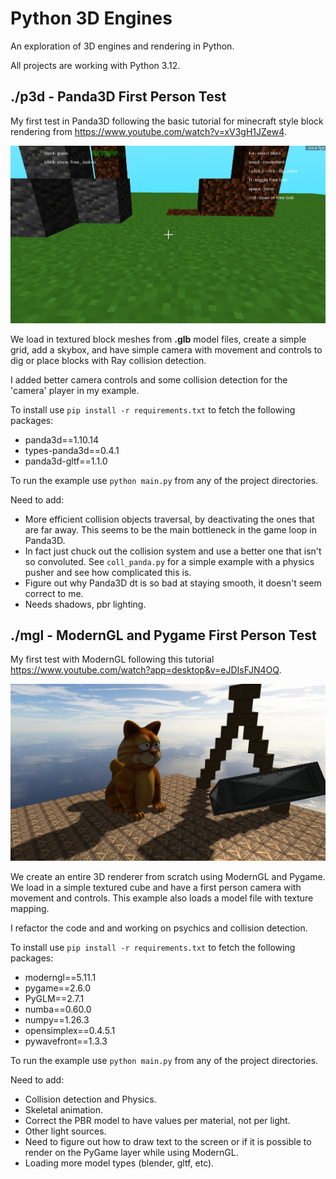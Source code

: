 # Python 3D Engines

An exploration of 3D engines and rendering in Python.

All projects are working with Python 3.12.

## ./p3d - Panda3D First Person Test

My first test in Panda3D following the basic tutorial for minecraft style block rendering from <https://www.youtube.com/watch?v=xV3gH1JZew4>.

![Screenshots](./screenshots/panda_1.PNG)

We load in textured block meshes from **.glb** model files, create a simple grid, add a skybox, and have simple camera with movement and controls to dig or place blocks with Ray collision detection.

I added better camera controls and some collision detection for the 'camera' player in my example.

To install use `pip install -r requirements.txt` to fetch the following packages:

- panda3d==1.10.14
- types-panda3d==0.4.1
- panda3d-gltf==1.1.0

To run the example use `python main.py` from any of the project directories.

Need to add:

- More efficient collision objects traversal, by deactivating the ones that are far away. This seems to be the main bottleneck in the game loop in Panda3D.
- In fact just chuck out the collision system and use a better one that isn't so convoluted. See `coll_panda.py` for a simple example with a physics pusher and see how complicated this is.
- Figure out why Panda3D dt is so bad at staying smooth, it doesn't seem correct to me.
- Needs shadows, pbr lighting.

## ./mgl - ModernGL and Pygame First Person Test

My first test with ModernGL following this tutorial <https://www.youtube.com/watch?app=desktop&v=eJDIsFJN4OQ>.

![Screenshots](./screenshots/moderngl_1.PNG)

We create an entire 3D renderer from scratch using ModernGL and Pygame. We load in a simple textured cube and have a first person camera with movement and controls. This example also loads a model file with texture mapping.

I refactor the code and and working on psychics and collision detection.

To install use `pip install -r requirements.txt` to fetch the following packages:

- moderngl==5.11.1
- pygame==2.6.0
- PyGLM==2.7.1
- numba==0.60.0
- numpy==1.26.3
- opensimplex==0.4.5.1
- pywavefront==1.3.3

To run the example use `python main.py` from any of the project directories.

Need to add:

- Collision detection and Physics.
- Skeletal animation.
- Correct the PBR model to have values per material, not per light.
- Other light sources.
- Need to figure out how to draw text to the screen or if it is possible to render on the PyGame layer while using ModernGL.
- Loading more model types (blender, gltf, etc).
